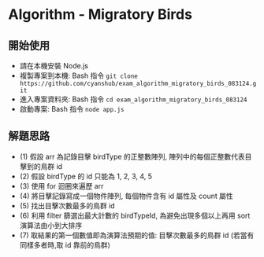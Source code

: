 # Algorithm - Migratory Birds

## 開始使用
+ 請在本機安裝 Node.js
+ 複製專案到本機: Bash 指令 `git clone https://github.com/cyanshub/exam_algorithm_migratory_birds_083124.git`
+ 進入專案資料夾: Bash 指令 `cd exam_algorithm_migratory_birds_083124`
+ 啟動專案: Bash 指令 `node app.js`

## 解題思路
+ (1) 假設 arr 為記錄目擊 birdType 的正整數陣列, 陣列中的每個正整數代表目擊到的鳥群 id
+ (2) 假設 birdType 的 id 只能為 1, 2, 3, 4, 5
+ (3) 使用 for 迴圈來遍歷 arr
+ (4) 將目擊記錄寫成一個物件陣列, 每個物件含有 id 屬性及 count 屬性
+ (5) 找出目擊次數最多的鳥群 id
+ (6) 利用 filter 篩選出最大計數的 birdTypeId, 為避免出現多個以上再用 sort 演算法由小到大排序
+ (7) 取結果的第一個數值即為演算法預期的值: 目擊次數最多的鳥群 id (若當有同樣多者時,取 id 靠前的鳥群)